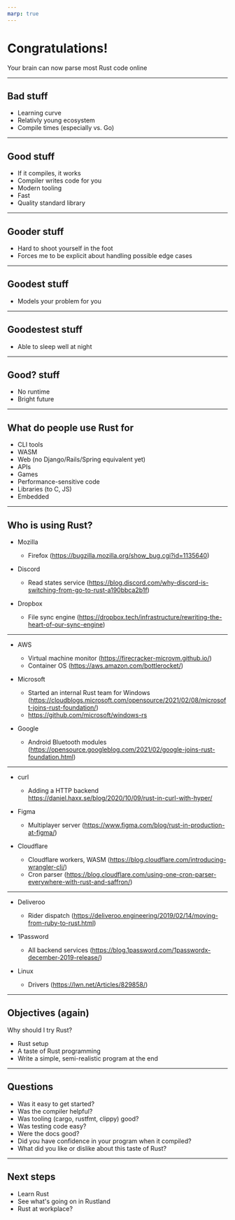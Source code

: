 ```yaml
---
marp: true
---
```


# Congratulations!

Your brain can now parse most Rust code online

---

## Bad stuff

- Learning curve
- Relativly young ecosystem
- Compile times (especially vs. Go)

---

## Good stuff

- If it compiles, it works
- Compiler writes code for you
- Modern tooling
- Fast
- Quality standard library

---

## Gooder stuff

- Hard to shoot yourself in the foot
- Forces me to be explicit about handling possible edge cases

---

## Goodest stuff

- Models your problem for you

<!-- Most important thing I like about Rust
    -
 -->

---

## Goodestest stuff

- Able to sleep well at night

---

## Good? stuff

- No runtime
- Bright future

---

## What do people use Rust for

- CLI tools
- WASM
- Web (no Django/Rails/Spring equivalent yet)
- APIs
- Games
- Performance-sensitive code
- Libraries (to C, JS)
- Embedded

---

## Who is using Rust?

- Mozilla

  - Firefox (https://bugzilla.mozilla.org/show_bug.cgi?id=1135640)

- Discord

  - Read states service (https://blog.discord.com/why-discord-is-switching-from-go-to-rust-a190bbca2b1f)

- Dropbox

  - File sync engine (https://dropbox.tech/infrastructure/rewriting-the-heart-of-our-sync-engine)

--- 

- AWS

  - Virtual machine monitor (https://firecracker-microvm.github.io/)
  - Container OS (https://aws.amazon.com/bottlerocket/)

- Microsoft

  - Started an internal Rust team for Windows (https://cloudblogs.microsoft.com/opensource/2021/02/08/microsoft-joins-rust-foundation/)
  - https://github.com/microsoft/windows-rs

- Google

  - Android Bluetooth modules (https://opensource.googleblog.com/2021/02/google-joins-rust-foundation.html)

---

- curl

  - Adding a HTTP backend https://daniel.haxx.se/blog/2020/10/09/rust-in-curl-with-hyper/

- Figma

  - Multiplayer server (https://www.figma.com/blog/rust-in-production-at-figma/)

- Cloudflare

  - Cloudflare workers, WASM (https://blog.cloudflare.com/introducing-wrangler-cli/)
  - Cron parser (https://blog.cloudflare.com/using-one-cron-parser-everywhere-with-rust-and-saffron/)

---

- Deliveroo

  - Rider dispatch (https://deliveroo.engineering/2019/02/14/moving-from-ruby-to-rust.html)

- 1Password

  - All backend services (https://blog.1password.com/1passwordx-december-2019-release/)

- Linux
  - Drivers (https://lwn.net/Articles/829858/)


---

## Objectives (again)

Why should I try Rust?

- Rust setup
- A taste of Rust programming
- Write a simple, semi-realistic program at the end

---

## Questions

- Was it easy to get started?
- Was the compiler helpful?
- Was tooling (cargo, rustfmt, clippy) good?
- Was testing code easy?
- Were the docs good?
- Did you have confidence in your program when it compiled?
- What did you like or dislike about this taste of Rust?

---

## Next steps

- Learn Rust
- See what's going on in Rustland
- Rust at workplace?
